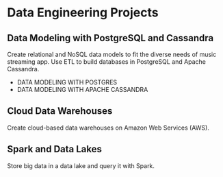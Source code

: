 # Data Engineering Projects

## Data Modeling with PostgreSQL and Cassandra
Create relational and NoSQL data models to fit the diverse needs of music streaming app. Use ETL to build databases in PostgreSQL and Apache Cassandra.

- DATA MODELING WITH POSTGRES
- DATA MODELING WITH APACHE CASSANDRA

## Cloud Data Warehouses
Create cloud-based data warehouses on Amazon Web Services (AWS).


## Spark and Data Lakes
Store big data in a data lake and query it with Spark.
